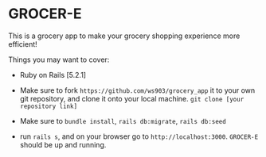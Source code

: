 # GROCER-E

This is a grocery app to make your grocery shopping experience more efficient!

Things you may want to cover:

* Ruby on Rails [5.2.1]

* Make sure to fork `https://github.com/ws903/grocery_app` it to your own git repository, and clone it onto your local machine. `git clone [your repository link]`

* Make sure to `bundle install`, `rails db:migrate`, `rails db:seed`

* run `rails s`, and on your browser go to `http://localhost:3000`.  `GROCER-E` should be up and running.
